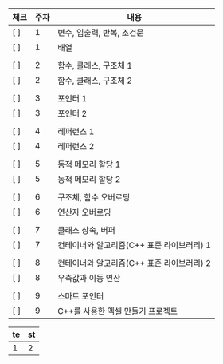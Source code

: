 |체크|주차|내용|
|-|-|-|
|[ ]|1|변수, 입출력, 반복, 조건문|
|[ ]|1|배열|
||||
|[ ]|2|함수, 클래스, 구조체 1|
|[ ]|2|함수, 클래스, 구조체 2|
||||
|[ ]|3|포인터 1|
|[ ]|3|포인터 2|
||||
|[ ]|4|레퍼런스 1|  
|[ ]|4|레퍼런스 2|
||||
|[ ]|5|동적 메모리 할당 1|
|[ ]|5|동적 메모리 할당 2|
||||
|[ ]|6|구조체, 함수 오버로딩|  
|[ ]|6|연산자 오버로딩|
||||
|[ ]|7|클래스 상속, 버퍼|  
|[ ]|7|컨테이너와 알고리즘(C++ 표준 라이브러리) 1|
||||
|[ ]|8|컨테이너와 알고리즘(C++ 표준 라이브러리) 2|  
|[ ]|8|우측값과 이동 연산|
||||
|[ ]|9|스마트 포인터|
|[ ]|9|C++를 사용한 엑셀 만들기 프로젝트|

|te|st|
|-|-|
|1|2|[ ]